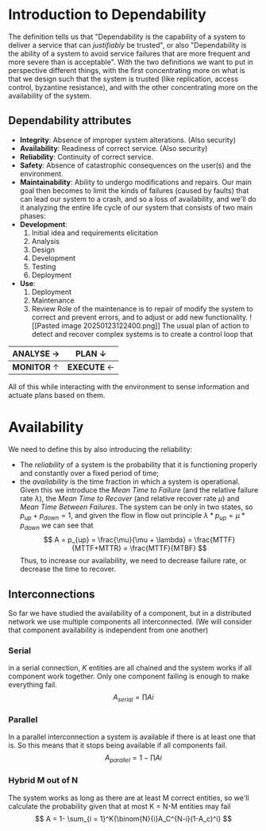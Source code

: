 # Introduction to Dependability
The definition tells us that "Dependability is the capability of a system to deliver a service that can _justifiably_ be trusted", or also "Dependability is the ability of a system to avoid service failures that are more frequent and more severe than is acceptable". With the two definitions we want to put in perspective different things, with the first concentrating more on what is that we design such that the system is trusted (like replication, access control, byzantine resistance), and with the other concentrating more on the availability of the system.
## Dependability attributes
- **Integrity**: Absence of improper system alterations. (Also security)
- **Availability**: Readiness of correct service. (Also security)
- **Reliability**: Continuity of correct service. 
- **Safety**: Absence of catastrophic consequences on the user(s) and the environment.
- **Maintainability**: Ability to undergo modifications and repairs.
Our main goal then becomes to limit the kinds of failures (caused by faults) that can lead our system to a crash, and so a loss of availability, and we'll do it analyzing the entire life cycle of our system that consists of two main phases:
- **Development**:
	1. Initial idea and requirements elicitation
	2. Analysis
	3. Design
	4. Development
	5. Testing
	6. Deployment
- **Use**:
	1. Deployment
	2. Maintenance
	3. Review
	Role of the maintenance is to repair of modify the system to correct and prevent errors, and to adjust or add new functionality.
![[Pasted image 20250123122400.png]]
The usual plan of action to detect and recover complex systems is to create a control loop that

| **ANALYSE** $\rightarrow$ | **PLAN** $\downarrow$    |
| ------------------------- | ------------------------ |
| **MONITOR** $\uparrow$    | **EXECUTE** $\leftarrow$ |
All of this while interacting with the environment to sense information and actuate plans based on them.
# Availability
We need to define this by also introducing the reliability:
- The *reliability* of a system is the probability that it is functioning properly and constantly over a fixed period of time;
- the *availability* is the time fraction in which a system is operational.
Given this we introduce the *Mean Time to Failure* (and the relative failure rate $\lambda$), the *Mean Time to Recover* (and relative recover rate $\mu$) and *Mean Time Between Failures*.
The system can be only in two states, so $p_{up} + p_{down} = 1$, and given the flow in flow out principle $\lambda*p_{up} = \mu*p_{down}$ we can see that
$$
A = p_{up} = \frac{\mu}{\mu + \lambda} = \frac{MTTF}{MTTF+MTTR} = \frac{MTTF}{MTBF}
$$
Thus, to increase our availability, we need to decrease failure rate, or decrease the time to recover.
## Interconnections
So far we have studied the availability of a component, but in a distributed network we use multiple components all interconnected. (We will consider that component availability is independent from one another)
### Serial
in a serial connection, $K$ entities are all chained and the system works if all component work together. Only one component failing is enough to make everything fail.
$$
A_{serial} = \prod{Ai}
$$
### Parallel
In a parallel interconnection a system is available if there is at least one that is. So this means that it stops being available if all components fail.
$$
A_{parallel} = 1-\prod{Ai}
$$
### Hybrid M out of N
The system works as long as there are at least M correct entities, so we'll calculate the probability given that at most K = N-M entities may fail
$$
A = 1- \sum_{i = 1}^K{\binom{N}{i}A_C^{N-i}(1-A_c)^i}
$$
